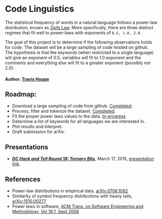 # Code Linguistics

The statistical frequency of words in a natural language follows a power-law distribution, known as [Zipfs Law](http://en.wikipedia.org/wiki/Zipf%27s_law#Related_laws).
More specifically, there are three distinct regimes that fit well to power-laws with exponents of `0.5, 1.0, 2.0`.

The goal of this project is to determine if the following observations holds for code.
The dataset will be a large sampling of code hosted on github.
The hypothesis is that the keywords (when restricted to a single language) will give an exponent of 0.5, variables will fit to 1.0 exponent and the comments and everything else will fit to a greater exponent (possibly not 2.0).

#### Author: [Travis Hoppe](http://thoppe.github.io/)

## Roadmap:

+ Download a large sampling of code from github. [Completed](gitpull/).
+ Process, filter and tokenize the dataset. [Completed](process_code/).
+ Fit the proper power laws values to the data. [In-progress](fit_tokens/)
+ Determine a list of keywords for all languages we are interested in.
+ Plot results and interpret.
+ Draft submission for arXiv.

## Presentations

+ ***[DC Hack and Tell Round 18: Ternary Bits](http://www.meetup.com/DC-Hack-and-Tell/events/220231708/)***, March 17, 2015, [presentation link](http://thoppe.github.io/code-linguistics/HnC_presentation.html).

## References
  
+  Power-law distributions in empirical data, [arXiv:0706.1062](https://arxiv.org/abs/0706.1062)
+  Similarity of symbol frequency distributions with heavy tails, [arXiv:1510.00277](http://arxiv.org/abs/1510.00277)
+  Power laws in software, [ACM Trans. on Software Engineering and Methodology, Vol 18:1, Sept 2008](http://dl.acm.org/citation.cfm?id=1391986)
